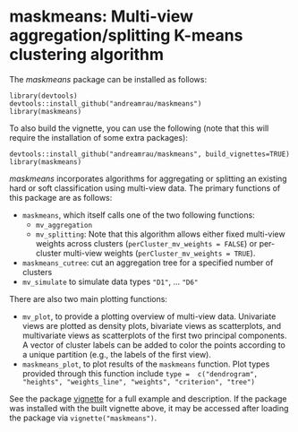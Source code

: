 # maskmeans: Multi-view aggregation/splitting K-means clustering algorithm

The *maskmeans* package can be installed as follows:

```
library(devtools)
devtools::install_github("andreamrau/maskmeans")
library(maskmeans)
```
To also build the vignette, you can use the following (note that this will require the installation of some extra packages):
```
devtools::install_github("andreamrau/maskmeans", build_vignettes=TRUE)
library(maskmeans)
```

*maskmeans* incorporates algorithms for aggregating or splitting an existing hard or soft classification using multi-view data. The primary functions of this package are as follows:

- `maskmeans`, which itself calls one of the two following functions:
    * `mv_aggregation`
    * `mv_splitting`: Note that this algorithm allows either fixed multi-view weights across clusters (`perCluster_mv_weights = FALSE`) or per-cluster multi-view weights (`perCluster_mv_weights = TRUE`).
- `maskmeans_cutree`:  cut an aggregation tree for a specified number of clusters
- `mv_simulate` to simulate data types `"D1"`, ... `"D6"`

There are also two main plotting functions:

- `mv_plot`, to provide a plotting overview of multi-view data. Univariate views are plotted as density plots, bivariate views as scatterplots, and multivariate views as scatterplots of the first two principal components. A vector of cluster labels can be added to color the points according to a unique partition (e.g., the labels of the first view).
- `maskmeans_plot`, to plot results of the `maskmeans` function. Plot types provided through this function include `type =  c("dendrogram", "heights", "weights_line", "weights", "criterion", "tree")`

See the package [vignette](https://github.com/andreamrau/maskmeans/blob/master/vignettes/maskmeans.Rmd) for a full example and description. If the package was installed with the built vignette above, it may be accessed after loading the package via  `vignette("maskmeans")`.